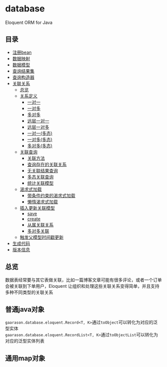 # database
Eloquent ORM for Java
## 目录
* [注册bean](/document/bean.md)
* [数据映射](/document/mapping.md)
* [数据模型](/document/model.md)
* [查询结果集](/document/record.md)
* [查询构造器](/document/query.md)
* [关联关系](/document/relationship.md)
    * [总览](#总览)
    * [关系定义](#关系定义)
        * [一对一](#一对一)
        * [一对多](#一对多)
        * [多对多](#多对多)
        * [远层一对一](#远层一对一)
        * [远层一对多](#远层一对多)
        * [一对一(多态)](#一对一(多态))
        * [一对多(多态)](#一对多(多态))
        * [多对多(多态)](#多对多(多态))
    * [关联查询](#关联查询)
        * [关联方法](#关联方法)
        * [查询存在的关联关系](#查询存在的关联关系)
        * [无关联结果查询](#无关联结果查询)
        * [多态关联查询](#多态关联查询)
        * [统计关联模型](#统计关联模型)
    * [渴求式加载](#渴求式加载)
        * [带条件约束的渴求式加载](#带条件约束的渴求式加载)
        * [懒惰渴求式加载](#懒惰渴求式加载)
    * [插入更新关联模型](#插入更新关联模型)
        * [save](#save)
        * [create](#create)
        * [从属关联关系](#从属关联关系)
        * [多对多关联](#多对多关联)
    * [触发父模型时间戳更新](#触发父模型时间戳更新)
* [生成代码](/document/generate.md)
* [版本信息](/document/version.md)

## 总览

数据表经常要与其它表做关联，比如一篇博客文章可能有很多评论，或者一个订单会被关联到下单用户，Eloquent 让组织和处理这些关联关系变得简单，并且支持多种不同类型的关联关系

## 普通java对象

`gaarason.database.eloquent.Record<T, K>`通过`toObject`可以转化为对应的泛型实体  
`gaarason.database.eloquent.RecordList<T, K>`通过`toObjectList`可以转化为对应的泛型实体列表  

## 通用map对象
